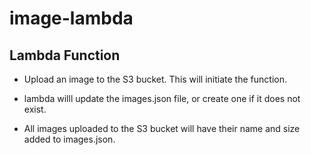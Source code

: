 # image-lambda

## Lambda Function

- Upload an image to the S3 bucket. This will initiate the function.

- lambda willl update the images.json file, or create one if it does not exist.

- All images uploaded to the S3 bucket will have their name and size added to images.json.
